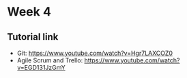# Week 4

## Tutorial link

- Git: https://www.youtube.com/watch?v=Hgr7LAXCOZ0
- Agile Scrum and Trello: https://www.youtube.com/watch?v=EGD131JzGmY
  
